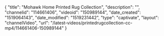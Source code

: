 {
    "title": "Mohawk Home Printed Rug Collection",
    "description": "",
    "channelid": "114661406",
    "videoid": "150989144",
    "date_created": "1519064143",
    "date_modified": "1519231442",
    "type": "captivate",
    "layout": "channelVideo",
    "url": "\/latest-videos\/printedrugcollection-cc-mp4\/114661406-150989144"
}
